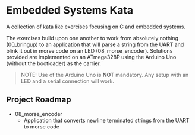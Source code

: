 # Embedded Systems Kata

A collection of kata like exercises focusing on C and embedded systems. 

The exercises build upon one another to work from absolutely nothing
(00_bringup) to an application that will parse a string from the UART
and blink it out in morse code on an LED (08_morse_encoder). Solutions provided
are implemented on an ATmega328P using the Arduino Uno (without the bootloader)
as the carrier.

> NOTE: Use of the Arduino Uno is __NOT__ mandatory. Any setup with an LED and a
> serial connection will work.

## Project Roadmap
- 08_morse_encoder
  - Application that converts newline terminated strings from the UART to
    morse code
